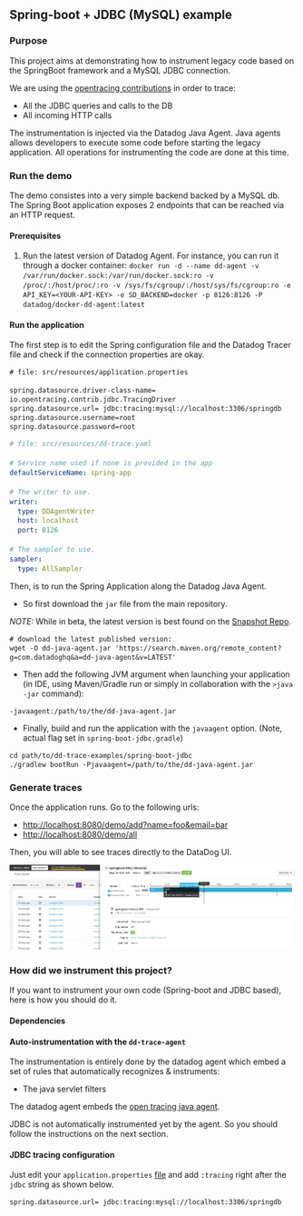 ## Spring-boot + JDBC (MySQL) example
### Purpose

This project aims at demonstrating how to instrument legacy code based on the SpringBoot framework
and a MySQL JDBC connection.

We are using the [opentracing contributions](https://github.com/opentracing-contrib) in order to trace:
 * All the JDBC queries and calls to the DB
 * All incoming HTTP calls
 
 
The instrumentation is injected via the Datadog Java Agent. Java agents allows developers to execute
some code before starting the legacy application. All operations for instrumenting the code are done
at this time.
 
### Run the demo

The demo consistes into a very simple backend backed by a MySQL db. The Spring Boot application exposes
2 endpoints that can be reached via an HTTP request.

#### Prerequisites
1. Run the latest version of Datadog Agent. For instance, you can run it through a docker container: 
  `docker run -d --name dd-agent -v /var/run/docker.sock:/var/run/docker.sock:ro -v /proc/:/host/proc/:ro -v /sys/fs/cgroup/:/host/sys/fs/cgroup:ro -e API_KEY=<YOUR-API-KEY> -e SD_BACKEND=docker -p 8126:8126 -P  datadog/docker-dd-agent:latest`
    
#### Run the application

The first step is to edit the Spring configuration file and the Datadog Tracer file and check if the
connection properties are okay.

```properties
# file: src/resources/application.properties

spring.datasource.driver-class-name= io.opentracing.contrib.jdbc.TracingDriver
spring.datasource.url= jdbc:tracing:mysql://localhost:3306/springdb
spring.datasource.username=root
spring.datasource.password=root
```

```yaml
# file: src/resources/dd-trace.yaml

# Service name used if none is provided in the app
defaultServiceName: spring-app

# The writer to use.
writer:
  type: DDAgentWriter
  host: localhost
  port: 8126

# The sampler to use.
sampler:
  type: AllSampler
```

Then, is to run the Spring Application along the Datadog Java Agent.

- So first download the `jar` file from the main repository.

*NOTE:* While in beta, the latest version is best found on the [Snapshot Repo](https://oss.jfrog.org/artifactory/oss-snapshot-local/com/datadoghq/). 

```
# download the latest published version:
wget -O dd-java-agent.jar 'https://search.maven.org/remote_content?g=com.datadoghq&a=dd-java-agent&v=LATEST'
```

- Then add the following JVM argument when launching your application (in IDE, using Maven/Gradle run or simply in collaboration with the `>java -jar` command):

```
-javaagent:/path/to/the/dd-java-agent.jar
```

- Finally, build and run the application with the `javaagent` option. (Note, actual flag set in `spring-boot-jdbc.gradle`)

```
cd path/to/dd-trace-examples/spring-boot-jdbc
./gradlew bootRun -Pjavaagent=/path/to/the/dd-java-agent.jar
```

### Generate traces

Once the application runs. Go to the following urls:

* [http://localhost:8080/demo/add?name=foo&email=bar](http://localhost:8080/demo/add?name=foo&email=bar)
* [http://localhost:8080/demo/all](http://localhost:8080/demo/all)

Then, you will able to see traces directly to the DataDog UI.

![Datadog APM](apm.png)

### How did we instrument this project?

If you want to instrument your own code (Spring-boot and JDBC based), here is how you should do it.

#### Dependencies

#### Auto-instrumentation with the `dd-trace-agent`

The instrumentation is entirely done by the datadog agent which embed a set of rules that automatically recognizes & instruments:

- The java servlet filters

The datadog agent embeds the [open tracing java agent](https://github.com/opentracing-contrib/java-agent).

JDBC is not automatically instrumented yet by the agent. So you should follow the instructions on the next section.

#### JDBC tracing configuration

Just edit your `application.properties` [file](src/main/resources/application.properties)
and add `:tracing` right after the `jdbc` string as shown below.

```properties
spring.datasource.url= jdbc:tracing:mysql://localhost:3306/springdb
```
